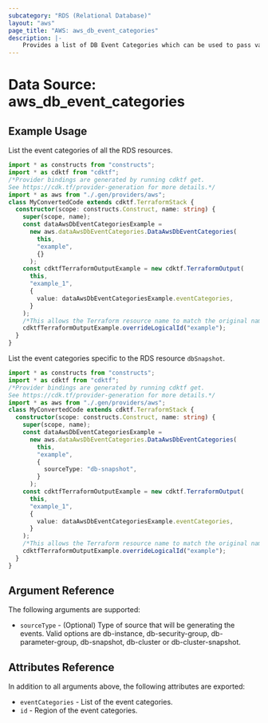 ```yaml
---
subcategory: "RDS (Relational Database)"
layout: "aws"
page_title: "AWS: aws_db_event_categories"
description: |-
    Provides a list of DB Event Categories which can be used to pass values into DB Event Subscription.
---
```


# Data Source: aws_db_event_categories

## Example Usage

List the event categories of all the RDS resources.

```typescript
import * as constructs from "constructs";
import * as cdktf from "cdktf";
/*Provider bindings are generated by running cdktf get.
See https://cdk.tf/provider-generation for more details.*/
import * as aws from "./.gen/providers/aws";
class MyConvertedCode extends cdktf.TerraformStack {
  constructor(scope: constructs.Construct, name: string) {
    super(scope, name);
    const dataAwsDbEventCategoriesExample =
      new aws.dataAwsDbEventCategories.DataAwsDbEventCategories(
        this,
        "example",
        {}
      );
    const cdktfTerraformOutputExample = new cdktf.TerraformOutput(
      this,
      "example_1",
      {
        value: dataAwsDbEventCategoriesExample.eventCategories,
      }
    );
    /*This allows the Terraform resource name to match the original name. You can remove the call if you don't need them to match.*/
    cdktfTerraformOutputExample.overrideLogicalId("example");
  }
}

```

List the event categories specific to the RDS resource `dbSnapshot`.

```typescript
import * as constructs from "constructs";
import * as cdktf from "cdktf";
/*Provider bindings are generated by running cdktf get.
See https://cdk.tf/provider-generation for more details.*/
import * as aws from "./.gen/providers/aws";
class MyConvertedCode extends cdktf.TerraformStack {
  constructor(scope: constructs.Construct, name: string) {
    super(scope, name);
    const dataAwsDbEventCategoriesExample =
      new aws.dataAwsDbEventCategories.DataAwsDbEventCategories(
        this,
        "example",
        {
          sourceType: "db-snapshot",
        }
      );
    const cdktfTerraformOutputExample = new cdktf.TerraformOutput(
      this,
      "example_1",
      {
        value: dataAwsDbEventCategoriesExample.eventCategories,
      }
    );
    /*This allows the Terraform resource name to match the original name. You can remove the call if you don't need them to match.*/
    cdktfTerraformOutputExample.overrideLogicalId("example");
  }
}

```

## Argument Reference

The following arguments are supported:

* `sourceType` - (Optional) Type of source that will be generating the events. Valid options are db-instance, db-security-group, db-parameter-group, db-snapshot, db-cluster or db-cluster-snapshot.

## Attributes Reference

In addition to all arguments above, the following attributes are exported:

* `eventCategories` - List of the event categories.
* `id` - Region of the event categories.

<!-- cache-key: cdktf-0.17.0-pre.15 input-25cc9e4e35a02e8ee7c6a9cf57bbee39ef3bc1f6c798c4249713cae3a5b2afb4 -->